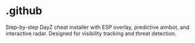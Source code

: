 # .github
Step-by-step DayZ cheat installer with ESP overlay, predictive aimbot, and interactive radar. Designed for visibility tracking and threat detection.
